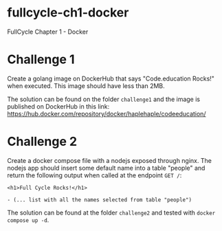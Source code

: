 # fullcycle-ch1-docker
FullCycle Chapter 1 - Docker

# Challenge 1

Create a golang image on DockerHub that says "Code.education Rocks!" when executed.
This image should have less than 2MB.

The solution can be found on the folder `challenge1` and the image is published on DockerHub in this link: 
https://hub.docker.com/repository/docker/haplehaple/codeeducation/


# Challenge 2

Create a docker compose file with a nodejs exposed through nginx.
The nodejs app should insert some default name into a table "people" and
return the following output when called at the endpoint `GET /`:
```
<h1>Full Cycle Rocks!</h1>

- (... list with all the names selected from table "people")
```

The solution can be found at the folder `challenge2` and tested with `docker compose up -d`.